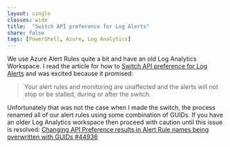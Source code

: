 ```yaml
---
layout: single
classes: wide
title:  "Switch API preference for Log Alerts"
share: false
tags: [PowerShell, Azure, Log Analytics]
---
```


We use Azure Alert Rules quite a bit and have an old Log Analytics Workspace.  I read the article for how to [Switch API preference for Log Alerts](https://docs.microsoft.com/en-us/azure/azure-monitor/platform/alerts-log-api-switch#process-of-switching-from-legacy-log-alerts-api) and was excited because it promised:

> Your alert rules and monitoring are unaffected and the alerts will not stop or be stalled, during or after the switch. 

Unfortunately that was not the case when I made the switch, the process renamed all of our alert rules using some combination of GUIDs.  If you have an older Log Analytics workspace then proceed with caution until this issue is resolved:
[Changing API Preference results in Alert Rule names being overwritten with GUIDs #44936](https://github.com/MicrosoftDocs/azure-docs/issues/44936)

